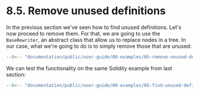 # 8.5. Remove unused definitions

In the previous section we've seen how to find unused definitions. Let's now proceed to remove them. For that, we are going to use the `BaseRewriter`, an abstract class that allow us to replace nodes in a tree. In our case, what we're going to do is to simply remove those that are unused:

```ts title="cleaner.mts"
--8<-- "documentation/public/user-guide/08-examples/05-remove-unused-definitions/examples/cleaner.mts"
```

We can test the functionality on the same Solidity example from last section:

```ts title="test-find-unused-definitions.mts"
--8<-- "documentation/public/user-guide/08-examples/05-find-unused-definitions/examples/test-remove-unused-definitions.test.mts"
```
